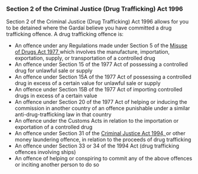 ###  Section 2 of the Criminal Justice (Drug Trafficking) Act 1996

Section 2 of the Criminal Justice (Drug Trafficking) Act 1996 allows for you
to be detained where the Gardaí believe you have committed a drug trafficking
offence. A drug trafficking offence is:

  * An offence under any Regulations made under Section 5 of the [ Misuse of Drugs Act 1977 ](http://www.irishstatutebook.ie/1977/en/act/pub/0012/index.html) which involves the manufacture, importation, exportation, supply, or transportation of a controlled drug 
  * An offence under Section 15 of the 1977 Act of possessing a controlled drug for unlawful sale or supply 
  * An offence under Section 15A of the 1977 Act of possessing a controlled drug in excess of a certain value for unlawful sale or supply 
  * An offence under Section 15B of the 1977 Act of importing controlled drugs in excess of a certain value 
  * An offence under Section 20 of the 1977 Act of helping or inducing the commission in another country of an offence punishable under a similar anti-drug-trafficking law in that country 
  * An offence under the Customs Acts in relation to the importation or exportation of a controlled drug 
  * An offence under Section 31 of the [ Criminal Justice Act 1994, ](http://www.irishstatutebook.ie/1994/en/act/pub/0015/index.html) or other money laundering offence, in relation to the proceeds of drug trafficking 
  * An offence under Section 33 or 34 of the 1994 Act (drug trafficking offences involving ships) 
  * An offence of helping or conspiring to commit any of the above offences or inciting another person to do so 
